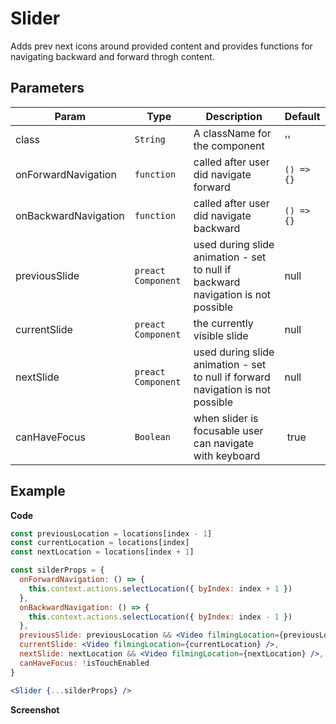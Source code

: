 # Slider

Adds prev next icons around provided content and provides functions for navigating
backward and forward throgh content.

## Parameters

| Param | Type | Description | Default |
| --- | --- | --- | --- |
| class | `String` | A className for the component | ''
| onForwardNavigation | `function` | called after user did navigate forward | `() => {}`
| onBackwardNavigation | `function` | called after user did navigate backward | `() => {}`
| previousSlide | `preact Component` | used during slide animation - set to null if backward navigation is not possible | null
| currentSlide | `preact Component` | the currently visible slide | null
| nextSlide | `preact Component` | used during slide animation - set to null if forward navigation is not possible | null
| canHaveFocus | `Boolean` | when slider is focusable user can navigate with keyboard | true
## Example

**Code**

```jsx
const previousLocation = locations[index - 1]
const currentLocation = locations[index]
const nextLocation = locations[index + 1]

const silderProps = {
  onForwardNavigation: () => {
    this.context.actions.selectLocation({ byIndex: index + 1 })
  },
  onBackwardNavigation: () => {
    this.context.actions.selectLocation({ byIndex: index - 1 })
  },
  previousSlide: previousLocation && <Video filmingLocation={previousLocation} />,
  currentSlide: <Video filmingLocation={currentLocation} />,
  nextSlide: nextLocation && <Video filmingLocation={nextLocation} />,
  canHaveFocus: !isTouchEnabled
}

<Slider {...silderProps} />
```

**Screenshot**